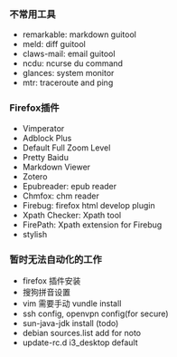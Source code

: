 ### 不常用工具
- remarkable: markdown guitool
- meld: diff guitool
- claws-mail: email guitool
- ncdu: ncurse du command
- glances: system monitor
- mtr: traceroute and ping

### Firefox插件
- Vimperator
- Adblock Plus
- Default Full Zoom Level
- Pretty Baidu
- Markdown Viewer
- Zotero
- Epubreader: epub reader
- Chmfox: chm reader
- Firebug: firefox html develop plugin 
- Xpath Checker: Xpath tool
- FirePath: Xpath extension for Firebug
- stylish

### 暂时无法自动化的工作
- firefox 插件安装
- 搜狗拼音设置
- vim 需要手动 vundle install
- ssh config, openvpn config(for secure)
- sun-java-jdk install (todo)
- debian sources.list add for noto
- update-rc.d i3_desktop default
